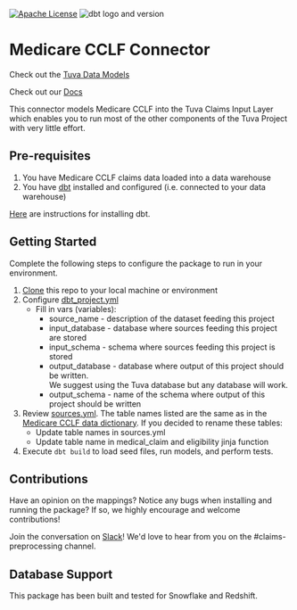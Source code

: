 [![Apache License](https://img.shields.io/badge/License-Apache%202.0-blue.svg)](https://opensource.org/licenses/Apache-2.0) ![dbt logo and version](https://img.shields.io/static/v1?logo=dbt&label=dbt-version&message=1.x&color=orange)

# Medicare CCLF Connector

Check out the [Tuva Data Models](https://docs.google.com/spreadsheets/d/1NuMEhcx6D6MSyZEQ6yk0LWU0HLvaeVma8S-5zhOnbcE/edit?usp=sharing)

Check out our [Docs](http://thetuvaproject.com/)

This connector models Medicare CCLF into the Tuva Claims Input Layer which enables you to run most of the other components of the Tuva Project with very little effort.

## Pre-requisites
1. You have Medicare CCLF claims data loaded into a data warehouse
2. You have [dbt](https://www.getdbt.com/) installed and configured (i.e. connected to your data warehouse)

[Here](https://docs.getdbt.com/dbt-cli/installation) are instructions for installing dbt.

## Getting Started
Complete the following steps to configure the package to run in your environment.

1. [Clone](https://docs.github.com/en/repositories/creating-and-managing-repositories/cloning-a-repository) this repo to your local machine or environment
2. Configure [dbt_project.yml](/dbt_project.yml)
    - Fill in vars (variables):
        - source_name - description of the dataset feeding this project
        - input_database - database where sources feeding this project are stored
        - input_schema - schema where sources feeding this project is stored
        - output_database - database where output of this project should be written.  
        We suggest using the Tuva database but any database will work.
        - output_schema - name of the schema where output of this project should be written
4. Review [sources.yml](models/sources.yml).  The table names listed are the same as in the [Medicare CCLF data dictionary](https://www.cms.gov/files/document/cclf-file-data-elements-resource.pdf).  If you decided to rename these tables:
    - Update table names in sources.yml
    - Update table name in medical_claim and eligibility jinja function
5. Execute `dbt build` to load seed files, run models, and perform tests.

## Contributions
Have an opinion on the mappings? Notice any bugs when installing and running the package? 
If so, we highly encourage and welcome contributions! 

Join the conversation on [Slack](https://tuvahealth.slack.com/ssb/redirect#/shared-invite/email)!  We'd love to hear from you on the #claims-preprocessing channel.

## Database Support
This package has been built and tested for Snowflake and Redshift.
